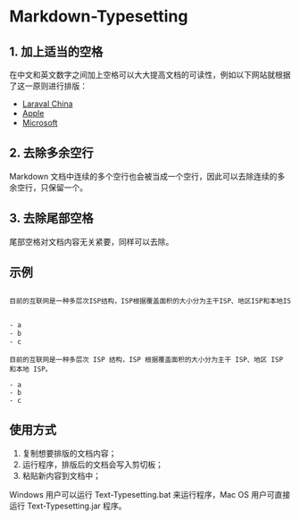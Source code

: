 # Markdown-Typesetting

## 1. 加上适当的空格

在中文和英文数字之间加上空格可以大大提高文档的可读性，例如以下网站就根据了这一原则进行排版：

- [Laraval China](https://laravel-china.org/)
- [Apple](https://www.apple.com/cn/)
- [Microsoft](https://www.microsoft.com/zh-cn/)

## 2. 去除多余空行

Markdown 文档中连续的多个空行也会被当成一个空行，因此可以去除连续的多余空行，只保留一个。

## 3. 去除尾部空格

尾部空格对文档内容无关紧要，同样可以去除。


## 示例


```html

目前的互联网是一种多层次ISP结构，ISP根据覆盖面积的大小分为主干ISP、地区ISP和本地ISP。


- a
- b
- c
```

```
目前的互联网是一种多层次 ISP 结构，ISP 根据覆盖面积的大小分为主干 ISP、地区 ISP 和本地 ISP。

- a
- b
- c
```

## 使用方式

1. 复制想要排版的文档内容；
2. 运行程序，排版后的文档会写入剪切板；
3. 粘贴新内容到文档中；

Windows 用户可以运行 Text-Typesetting.bat 来运行程序，Mac OS 用户可直接运行 Text-Typesetting.jar 程序。
